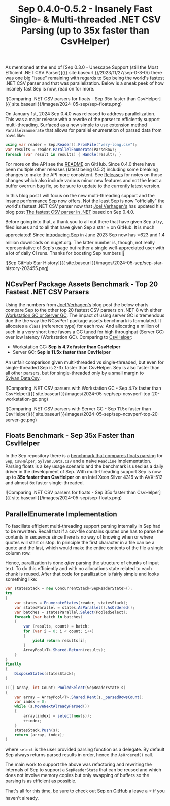 ﻿---
layout: post
title: Sep 0.4.0-0.5.2 - Insanely Fast Single- & Multi-threaded .NET CSV Parsing (up to 35x faster than CsvHelper)
---

As mentioned at the end of [Sep 0.3.0 - Unescape Support (still the Most
Efficient .NET CSV Parser)]({{ site.baseurl }}/2023/11/27/sep-0-3-0/) there was
one big "issue" remaining with regards to Sep being the world's fastest .NET CSV
parser and that was parallelization. Below is a sneak peek of how insanely fast
Sep is now, read on for more.

![Comparing .NET CSV parsers for floats - Sep 35x faster than CsvHelper]({{
site.baseurl }}/images/2024-05-sep/sep-floats.png) 

On January 1st, 2024 Sep 0.4.0 was released to address parallelization. This was
a major release with a rewrite of the parser to efficiently support
multi-threading. Surfaced as a new simple to use extension method
`ParallelEnumerate` that allows for parallel enumeration of parsed data from
rows like:

```csharp
using var reader = Sep.Reader().FromFile("very-long.csv");
var results = reader.ParallelEnumerate(ParseRow);
foreach (var result in results) { Handle(result); }
```

For more on the API see the [README](https://github.com/nietras/Sep) on GitHub.
Since 0.4.0 there have been multiple other releases (latest being 0.5.2)
including some breaking changes to make the API more consistent. See
[Releases](https://github.com/nietras/Sep/releases) for notes on those changes
which also include various minor new features and not the least a buffer overrun
bug fix, so be sure to update to the currently latest version.

In this blog post I will focus on the new multi-threading support and the insane
performance Sep now offers. Not the least Sep is now "officially" the world's
fastest .NET CSV parser now that [Joel
Verhagen's](https://twitter.com/joelverhagen) has updated his blog post [The
fastest CSV parser in
.NET](https://www.joelverhagen.com/blog/2020/12/fastest-net-csv-parsers) based
on Sep 0.4.0.

Before going into that, a thank you to all out there that have given Sep a try,
filed issues and to all that have given Sep a star ⭐ on GitHub. It is much
appreciated! Since [introducing
Sep](http://127.0.0.1:4000/2023/06/05/introducing-sep/) in June 2023 Sep now has
⭐623  and 1.4 million downloads on nuget.org.  The latter number is, though, not
really representative of Sep's usage but rather a single well-appreciated user
with a lot of daily CI runs. Thanks for boosting Sep numbers 🙏

![Sep GitHub Star History]({{ site.baseurl }}/images/2024-05-sep/sep-star-history-202455.png) 

## NCsvPerf Package Assets Benchmark - Top 20 Fastest .NET CSV Parsers

Using the numbers from [Joel Verhagen's](https://twitter.com/joelverhagen) blog
post the below charts compare Sep to the other top 20 fastest CSV parsers on
.NET 8 with either [Workstation GC or Server
GC](https://learn.microsoft.com/en-us/dotnet/standard/garbage-collection/workstation-server-gc).
The impact of using server GC is tremendous due the the way the NCsvPerf package
assets benchmark is formulated. It allocates a `class` (reference type) for each
row. And allocating a million of such in a very short time favors a GC tuned for
high throughput (Server GC) over low latency (Workstation GC). Comparing to
[CsvHelper](https://github.com/JoshClose/CsvHelper):

 * Workstation GC: **Sep is 4.7x faster than CsvHelper**
 * Server GC: **Sep is 11.5x faster than CsvHelper**

An unfair comparison given multi-threaded vs single-threaded, but even for
single-threaded Sep is 2-3x faster than CsvHelper. Sep is also faster than all
other parsers, but for single-threaded only by a small margin to
[Sylvan.Data.Csv](https://github.com/MarkPflug/Sylvan/blob/main/docs/Csv/Sylvan.Data.Csv.md).

![Comparing .NET CSV parsers with Workstation GC - Sep 4.7x faster than
CsvHelper]({{ site.baseurl
}}/images/2024-05-sep/sep-ncsvperf-top-20-workstation-gc.png) 

![Comparing .NET CSV parsers with Server GC - Sep 11.5x faster than
CsvHelper]({{ site.baseurl
}}/images/2024-05-sep/sep-ncsvperf-top-20-server-gc.png) 

## Floats Benchmark - Sep 35x Faster than CsvHelper

In the Sep repository there is a [benchmark that compares floats
parsing](https://github.com/nietras/Sep?tab=readme-ov-file#floats-reader-comparison-benchmarks)
for `Sep`, `CsvHelper`, `Sylvan.Data.Csv` and a naive `ReadLine` implementation.
Parsing floats is a key usage scenario and the benchmark is used as a daily
driver in the development of Sep. With multi-threading support Sep is now up to
**35x faster than CsvHelper** on an Intel Xeon Silver 4316 with AVX-512 and
almost 5x faster single-threaded.

![Comparing .NET CSV parsers for floats - Sep 35x faster than CsvHelper]({{
site.baseurl }}/images/2024-05-sep/sep-floats.png) 

## ParallelEnumerate Implementation

To fascillate efficient multi-threading support parsing internally in Sep had to
be rewritten. Recall that if a csv-file contains quotes one has to parse the
contents in sequence since there is no way of knowing when or where quotes will
start or stop. In principle the first character in a file can be a quote and the
last, which would make the entire contents of the file a single column row.

Hence, parallization is done *after* parsing the structure of chunks of input
text. To do this efficiently and with no allocations state related to each chunk
is reused. After that code for parallization is fairly simple and looks
something like:

```csharp
var statesStack = new ConcurrentStack<SepReaderState>();
try
{
    var states = EnumerateStates(reader, statesStack);
    var statesParallel = states.AsParallel().AsOrdered();
    var batches = statesParallel.Select(PooledSelect);
    foreach (var batch in batches)
    {
        var (results, count) = batch;
        for (var i = 0; i < count; i++)
        {
            yield return results[i];
        }
        ArrayPool<T>.Shared.Return(results);
    }
}
finally
{
    DisposeStates(statesStack);
}

(T[] Array, int Count) PooledSelect(SepReaderState s)
{
    var array = ArrayPool<T>.Shared.Rent(s._parsedRowsCount);
    var index = 0;
    while (s.MoveNextAlreadyParsed())
    {
        array[index] = select(new(s));
        ++index;
    }
    statesStack.Push(s);
    return (array, index);
}
```
where `select` is the user provided parsing function as a delegate. By default
Sep always returns parsed results in order, hence the `AsOrdered()` call.

The main work to support the above was refactoring and rewriting the internals
of Sep to support a `SepReaderState` that can be reused and which does not
involve memory copies but only swapping of buffers so the parsing is as
efficient as possible.

That's all for this time, be sure to check out [Sep on
GitHub](https://github.com/nietras/Sep) a leave a ⭐ if you haven't already.
